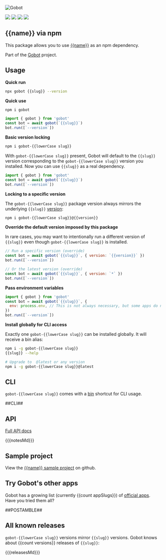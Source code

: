 ![Gobot](https://raw.githubusercontent.com/benallfree/gobot/{{{branch}}}/assets/gobot-banner-300x.png)

![](https://img.shields.io/npm/v/gobot-{{slug}}) ![](https://img.shields.io/npm/dt/gobot-{{slug}}) ![](https://img.shields.io/github/commit-activity/t/benallfree/gobot) ![](https://img.shields.io/github/stars/benallfree/gobot)

## {{name}} via npm

This package allows you to use [{{name}}]({{homepage}}) as an npm dependency.

Part of the [Gobot](https://www.npmjs.com/package/gobot) project.

## Usage

**Quick run**

```bash
npx gobot {{slug}} --version
```

**Quick use**

```bash
npm i gobot
```

```js
import { gobot } from 'gobot'
const bot = await gobot(`{{slug}}`)
bot.run([`--version`])
```

**Basic version locking**

```bash
npm i gobot-{{lowerCase slug}}
```

With `gobot-{{lowerCase slug}}` present, Gobot will default to the `{{slug}}` version corresponding to the `gobot-{{lowerCase slug}}` version you installed. Now you can use `{{slug}}` as a real dependency.

```js
import { gobot } from 'gobot'
const bot = await gobot(`{{slug}}`)
bot.run([`--version`])
```

**Locking to a specific version**

The `gobot-{{lowerCase slug}}` package version always mirrors the underlying `{{slug}}` [version](#all-known-releases):

```bash
npm i gobot-{{lowerCase slug}}@{{version}}
```

**Override the default version imposed by this package**

In rare cases, you may want to intentionally run a different version of `{{slug}}` even though `gobot-{{lowerCase slug}}` is installed.

```js
// Run a specific version (override)
const bot = await gobot(`{{slug}}`, { version: `{{version}}` })
bot.run([`--version`])

// Or the latest version (override)
const bot = await gobot(`{{slug}}`, { version: `*` })
bot.run([`--version`])
```

**Pass environment variables**

```js
import { gobot } from 'gobot'
const bot = await gobot(`{{slug}}`, {
  env: process.env, // This is not always necessary, but some apps do need it
})
bot.run([`--version`])
```

**Install globally for CLI access**

Exactly one `gobot-{{lowerCase slug}}` can be installed globally. It will receive a bin alias:

```bash
npm i -g gobot-{{lowerCase slug}}
{{slug}} --help

# Upgrade to  @latest or any version
npm i -g gobot-{{lowerCase slug}}@latest
```

## CLI

`gobot-{{lowerCase slug}}` comes with a [bin](https://docs.npmjs.com/cli/v10/configuring-npm/package-json#bin) shortcut for CLI usage.

##CLI##

## API

[Full API docs](https://github.com/benallfree/gobot/blob/{{branch}}/docs/readme.md)

{{{notesMd}}}

## Sample project

View the [{{name}} sample project](https://github.com/benallfree/gobot/tree/{{{branch}}}/src/apps/{{slug}}/sample-project) on github.

## Try Gobot's other apps

Gobot has a growing list (currently {{count appSlugs}}) of [official apps](https://www.npmjs.com/package/gobot#official-gobot-apps). Have you tried them all?

##POSTAMBLE##

## All known releases

`gobot-{{lowerCase slug}}` versions mirror `{{slug}}` versions. Gobot knows about {{count versions}} releases of `{{slug}}`:

{{{releasesMd}}}
